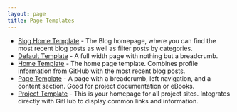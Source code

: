 ```yaml
---
layout: page
title: Page Templates
---
```


* [Blog Home Template](/yaght/templates/blog-home) - The Blog homepage, where you can find the most recent blog posts as well as filter posts by categories.
* [Default Template](/yaght/templates/default) - A full width page with nothing but a breadcrumb.
* [Home Template](/yaght/templates/home) -  The home page template. Combines profile information from GitHub with the most recent blog posts.
* [Page Template](/yaght/templates/page) - A page with a breadcrumb, left navigation, and a content section. Good for project documentation or eBooks.
* [Project Template](/yaght/templates/project) - This is your homepage for all project sites. Integrates directly with GitHub to display common links and information.
